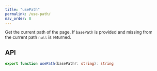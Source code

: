 ```yaml
---
title: "usePath"
permalink: /use-path/
nav_order: 8
---
```


Get the current path of the page. If `basePath` is provided and missing from the current path `null` is returned.

## API

```typescript
export function usePath(basePath?: string): string
```
